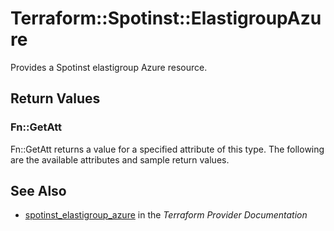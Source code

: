 # Terraform::Spotinst::ElastigroupAzure

Provides a Spotinst elastigroup Azure resource.

## Return Values

### Fn::GetAtt

Fn::GetAtt returns a value for a specified attribute of this type. The following are the available attributes and sample return values.

## See Also

* [spotinst_elastigroup_azure](https://www.terraform.io/docs/providers/spotinst/r/elastigroup_azure.html) in the _Terraform Provider Documentation_